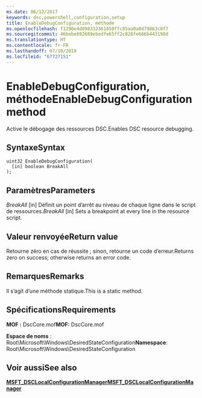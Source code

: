 ```yaml
---
ms.date: 06/12/2017
keywords: dsc,powershell,configuration,setup
title: EnableDebugConfiguration, méthode
ms.openlocfilehash: f1290e4d898332361850ffc85aa0a8d79863c8f7
ms.sourcegitcommit: 46bebe692689ebedfe65ff2c828fe666b443198d
ms.translationtype: HT
ms.contentlocale: fr-FR
ms.lasthandoff: 07/10/2019
ms.locfileid: "67727151"
---
```

# <a name="enabledebugconfiguration-method"></a><span data-ttu-id="a60be-103">EnableDebugConfiguration, méthode</span><span class="sxs-lookup"><span data-stu-id="a60be-103">EnableDebugConfiguration method</span></span>

<span data-ttu-id="a60be-104">Active le débogage des ressources DSC.</span><span class="sxs-lookup"><span data-stu-id="a60be-104">Enables DSC resource debugging.</span></span>

## <a name="syntax"></a><span data-ttu-id="a60be-105">Syntaxe</span><span class="sxs-lookup"><span data-stu-id="a60be-105">Syntax</span></span>

```mof
uint32 EnableDebugConfiguration(
  [in] boolean BreakAll
);
```

## <a name="parameters"></a><span data-ttu-id="a60be-106">Paramètres</span><span class="sxs-lookup"><span data-stu-id="a60be-106">Parameters</span></span>

<span data-ttu-id="a60be-107">*BreakAll* \[in\] Définit un point d’arrêt au niveau de chaque ligne dans le script de ressources.</span><span class="sxs-lookup"><span data-stu-id="a60be-107">*BreakAll* \[in\] Sets a breakpoint at every line in the resource script.</span></span>

## <a name="return-value"></a><span data-ttu-id="a60be-108">Valeur renvoyée</span><span class="sxs-lookup"><span data-stu-id="a60be-108">Return value</span></span>

<span data-ttu-id="a60be-109">Retourne zéro en cas de réussite ; sinon, retourne un code d’erreur.</span><span class="sxs-lookup"><span data-stu-id="a60be-109">Returns zero on success; otherwise returns an error code.</span></span>

## <a name="remarks"></a><span data-ttu-id="a60be-110">Remarques</span><span class="sxs-lookup"><span data-stu-id="a60be-110">Remarks</span></span>

<span data-ttu-id="a60be-111">Il s’agit d’une méthode statique.</span><span class="sxs-lookup"><span data-stu-id="a60be-111">This is a static method.</span></span>

## <a name="requirements"></a><span data-ttu-id="a60be-112">Spécifications</span><span class="sxs-lookup"><span data-stu-id="a60be-112">Requirements</span></span>

<span data-ttu-id="a60be-113">**MOF :** DscCore.mof</span><span class="sxs-lookup"><span data-stu-id="a60be-113">**MOF:** DscCore.mof</span></span>

<span data-ttu-id="a60be-114">**Espace de noms** : Root\Microsoft\Windows\DesiredStateConfiguration</span><span class="sxs-lookup"><span data-stu-id="a60be-114">**Namespace**: Root\Microsoft\Windows\DesiredStateConfiguration</span></span>

## <a name="see-also"></a><span data-ttu-id="a60be-115">Voir aussi</span><span class="sxs-lookup"><span data-stu-id="a60be-115">See also</span></span>

[<span data-ttu-id="a60be-116">**MSFT_DSCLocalConfigurationManager**</span><span class="sxs-lookup"><span data-stu-id="a60be-116">**MSFT_DSCLocalConfigurationManager**</span></span>](msft-dsclocalconfigurationmanager.md)
